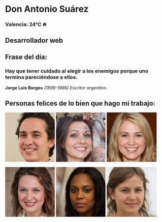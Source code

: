 # Don Antonio Suárez
### Valencia:  24°C 🔥
## Desarrollador web
## Frase del día:
<!-- START QUOTE -->
### Hay que tener cuidado al elegir a los enemigos porque uno termina pareciéndose a ellos.
**Jorge Luis Borges** *(1899-1986) Escritor argentino.*
<!-- END QUOTE -->






## Personas felices de lo bien que hago mi trabajo:

<p float="left">
  <img src="src/image_0.png" width="32%" />
  <img src="src/image_1.png" width="32%" /> 
  <img src="src/image_2.png" width="32%" />
</p>
<p float="left">
  <img src="src/image_3.png" width="32%" />
  <img src="src/image_4.png" width="32%" /> 
  <img src="src/image_5.png" width="32%" />
</p>
